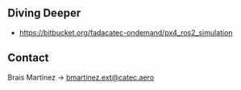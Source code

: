 ## Diving Deeper

- https://bitbucket.org/fadacatec-ondemand/px4_ros2_simulation 

## Contact

Brais Martínez -> bmartinez.ext@catec.aero 